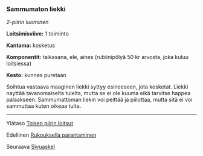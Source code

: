 ### Sammumaton liekki

*2-piirin luominen*

**Loitsimisviive:** 1 toiminto

**Kantama:** kosketus

**Komponentit:** taikasana, ele, aines (rubiinipölyä 50 kr arvosta, joka kuluu loitsiessa)

**Kesto:** kunnes puretaan

Soihtua vastaava maaginen liekki syttyy esineeseen, jota kosketat. Liekki nayttää tavanomaiselta tulelta, mutta se ei ole kuuma eikä tarvitse happea palaakseen. Sammumattoman liekin voi peittää ja piilottaa, mutta sitä ei voi sammuttaa kuten oikeaa tulta.

----

Ylätaso [Toisen piirin loitsut](2_piirin_loitsut.md)

Edellinen [Rukouksella parantaminen](Rukouksella_parantaminen.md)

Seuraava [Sivuaskel](Sivuaskel.md)
